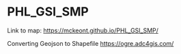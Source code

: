 # PHL_GSI_SMP
Link to map: https://mckeont.github.io/PHL_GSI_SMP/

Converting Geojson to Shapefile
https://ogre.adc4gis.com/
